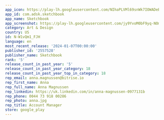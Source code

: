 ```yaml
---
app_icon: https://play-lh.googleusercontent.com/NIhaPLVMl69snWk7IOWADeBwU-8FG5VL1q41_fmd6TVa4FEIqXQw3Ar3BovrXvza2Q
app_id: com.adsk.sketchbook
app_name: Sketchbook
app_screenshot: https://play-lh.googleusercontent.com/jy9YvoM0bF9yq-NOmeKXusWYeoKboWxrljX7Cy5RhA8dSMfW8Juk0K0q9IwdQp_-3A
category: Art & Design
country: US
id: N-W1vQm1_FJH
language: en
most_recent_release: '2024-01-07T00:00:00'
publisher_id: '2557528'
publisher_name: Sketchbook
rank: '5'
release_count_in_past_year: '5'
release_count_in_past_year_category: 18
release_count_in_past_year_top_in_category: 18
rep_email: anna.magnussen@bitrise.io
rep_first_name: Anna
rep_full_name: Anna Magnussen
rep_linkedin: https://uk.linkedin.com/in/anna-magnussen-0977131b
rep_phone: 0044 73 918 00286
rep_photo: anna.jpg
rep_title: Account Manager
store: google_play
---
```

